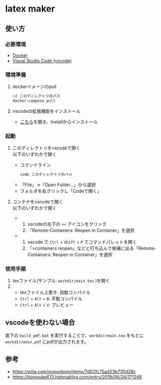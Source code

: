 # latex maker

## 使い方

### 必要環境
* [Docker](https://www.docker.com/products/docker-desktop)
* [Visual Studio Code (vscode)](https://azure.microsoft.com/ja-jp/products/visual-studio-code/)

### 環境準備

1. dockerイメージのpull
    ```sh
    cd このディレクトリのパス
    docker-compose pull
    ```

2. vscodeの拡張機能をインストール
    * [こちら](https://marketplace.visualstudio.com/items?itemName=ms-vscode-remote.remote-containers)を開き、Installからインストール

### 起動

1. このディレクトリをvscodeで開く  
   以下のいずれかで開く
    * コマンドライン
      ```sh
      code このディレクトリのパス
      ```
    * 「File」->「Open Folder...」から選択
    * フォルダを右クリックし「Codeで開く」
      
2. コンテナをvscodeで開く  
   以下のいずれかで開く
   * 1. vscodeの左下の `><` アイコンをクリック
     2. 「Remote-Containers: Reopen in Container」を選択
   * 1. vscode で `Ctrl` + `Shift` + `P` でコマンドパレットを開く
     2. 「>containers reopen」などと打ち込んで候補に出る「Remote-Containers: Reopen in Container」を選択

### 使用手順
1. texファイル(サンプル: `workdir/main.tex` )を開く
2. * texファイル上書き: 自動コンパイル
   * `Ctrl` + `Alt` + `B`: 手動コンパイル
   * `Ctrl` + `Alt` + `V`: プレビュー

## vscodeを使わない場合
直下の `build_pdf.bat` を実行することで、`workdir/main.tex` をもとに `workdir/main.pdf` にpdfが出力されます。

## 参考
* https://qiita.com/popunbom/items/7d02fc75ad23b735d28c
* https://korosuke613.hatenablog.com/entry/2019/06/24/171246